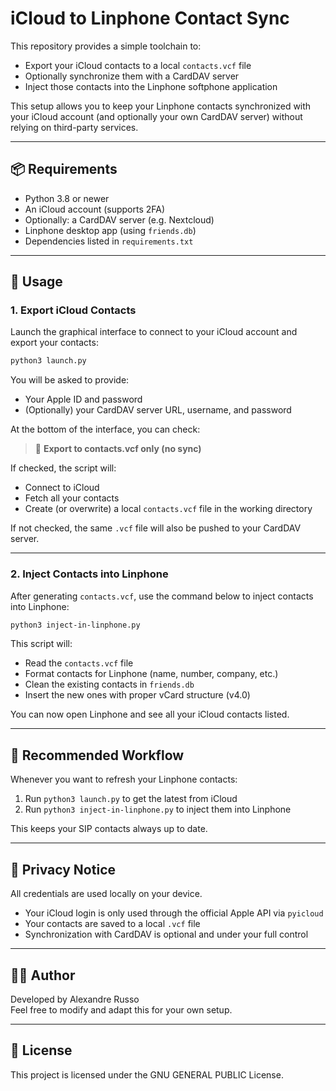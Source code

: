 # iCloud to Linphone Contact Sync

This repository provides a simple toolchain to:

- Export your iCloud contacts to a local `contacts.vcf` file
- Optionally synchronize them with a CardDAV server
- Inject those contacts into the Linphone softphone application

This setup allows you to keep your Linphone contacts synchronized with your iCloud account (and optionally your own CardDAV server) without relying on third-party services.

---

## 📦 Requirements

- Python 3.8 or newer
- An iCloud account (supports 2FA)
- Optionally: a CardDAV server (e.g. Nextcloud)
- Linphone desktop app (using `friends.db`)
- Dependencies listed in `requirements.txt`

---

## 🚀 Usage

### 1. Export iCloud Contacts

Launch the graphical interface to connect to your iCloud account and export your contacts:

```bash
python3 launch.py
```

You will be asked to provide:

- Your Apple ID and password
- (Optionally) your CardDAV server URL, username, and password

At the bottom of the interface, you can check:

> 📁 **Export to contacts.vcf only (no sync)**

If checked, the script will:

- Connect to iCloud
- Fetch all your contacts
- Create (or overwrite) a local `contacts.vcf` file in the working directory

If not checked, the same `.vcf` file will also be pushed to your CardDAV server.

---

### 2. Inject Contacts into Linphone

After generating `contacts.vcf`, use the command below to inject contacts into Linphone:

```bash
python3 inject-in-linphone.py
```

This script will:

- Read the `contacts.vcf` file
- Format contacts for Linphone (name, number, company, etc.)
- Clean the existing contacts in `friends.db`
- Insert the new ones with proper vCard structure (v4.0)

You can now open Linphone and see all your iCloud contacts listed.

---

## 🔁 Recommended Workflow

Whenever you want to refresh your Linphone contacts:

1. Run `python3 launch.py` to get the latest from iCloud
2. Run `python3 inject-in-linphone.py` to inject them into Linphone

This keeps your SIP contacts always up to date.

---

## 🔐 Privacy Notice

All credentials are used locally on your device.

- Your iCloud login is only used through the official Apple API via `pyicloud`
- Your contacts are saved to a local `.vcf` file
- Synchronization with CardDAV is optional and under your full control

---

## 🧑‍💻 Author

Developed by Alexandre Russo  
Feel free to modify and adapt this for your own setup.

---

## 📄 License

This project is licensed under the GNU GENERAL PUBLIC License.
